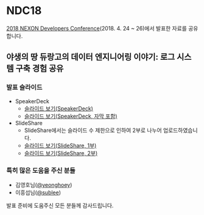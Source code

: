 # NDC18

[2018 NEXON Developers Conference](https://ndc.nexon.com/)(2018. 4. 24 ~ 26)에서 발표한 자료를 공유합니다.

## 야생의 땅 듀랑고의 데이터 엔지니어링 이야기: 로그 시스템 구축 경험 공유

### 발표 슬라이드

* SpeakerDeck
   * [슬라이드 보기(SpeakerDeck)](https://hyojun.me/~ndc18-slide)
   * [슬라이드 보기(SpeakerDeck, 자막 포함)](https://hyojun.me/~ndc18-caption)
* SlideShare
   * SlideShare에서는 슬라이드 수 제한으로 인하여 2부로 나누어 업로드하였습니다.
   * [슬라이드 보기(SlideShare, 1부)](https://hyojun.me/~ndc18-1-slideshare)
   * [슬라이드 보기(SlideShare, 2부)](https://hyojun.me/~ndc18-2-slideshare)
   
### 특히 많은 도움을 주신 분들

* 김영호님([@yeonghoey](https://github.com/yeonghoey))
* 이흥섭님([@sublee](https://github.com/sublee))

발표 준비에 도움주신 모든 분들께 감사드립니다.
